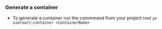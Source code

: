 ### Generate a container

- To generate a container run the commmand from your project root `yo simreact:container <ContainerName>`
